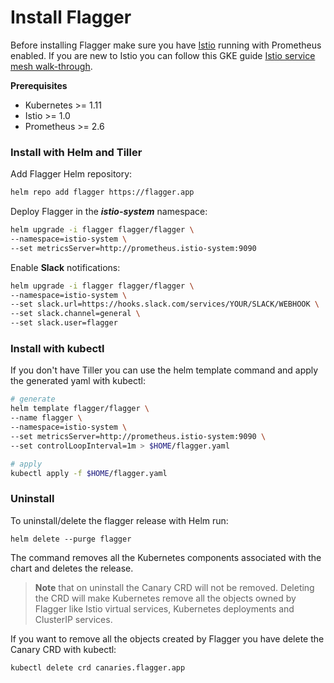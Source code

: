 # Install Flagger

Before installing Flagger make sure you have [Istio](https://istio.io) running with Prometheus enabled. 
If you are new to Istio you can follow this GKE guide 
[Istio service mesh walk-through](https://docs.flagger.app/install/install-istio).

**Prerequisites**

* Kubernetes &gt;= 1.11
* Istio &gt;= 1.0
* Prometheus &gt;= 2.6

### Install with Helm and Tiller

Add Flagger Helm repository:

```bash
helm repo add flagger https://flagger.app
```

Deploy Flagger in the _**istio-system**_ namespace:

```bash
helm upgrade -i flagger flagger/flagger \
--namespace=istio-system \
--set metricsServer=http://prometheus.istio-system:9090
```

Enable **Slack** notifications:

```bash
helm upgrade -i flagger flagger/flagger \
--namespace=istio-system \
--set slack.url=https://hooks.slack.com/services/YOUR/SLACK/WEBHOOK \
--set slack.channel=general \
--set slack.user=flagger
```

### Install with kubectl

If you don't have Tiller you can use the helm template command and apply the generated yaml with kubectl:

```bash
# generate
helm template flagger/flagger \
--name flagger \
--namespace=istio-system \
--set metricsServer=http://prometheus.istio-system:9090 \
--set controlLoopInterval=1m > $HOME/flagger.yaml

# apply
kubectl apply -f $HOME/flagger.yaml
```

###  Uninstall

To uninstall/delete the flagger release with Helm run:

```text
helm delete --purge flagger
```

The command removes all the Kubernetes components associated with the chart and deletes the release.

> **Note** that on uninstall the Canary CRD will not be removed. 
Deleting the CRD will make Kubernetes remove all the objects owned by Flagger like Istio virtual services, 
Kubernetes deployments and ClusterIP services.


If you want to remove all the objects created by Flagger you have delete the Canary CRD with kubectl:

```text
kubectl delete crd canaries.flagger.app
```

